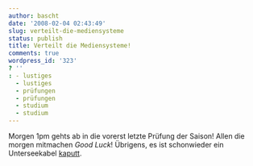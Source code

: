 ```yaml
---
author: bascht
date: '2008-02-04 02:43:49'
slug: verteilt-die-mediensysteme
status: publish
title: Verteilt die Mediensysteme!
comments: true
wordpress_id: '323'
? ''
: - lustiges
  - lustiges
  - prüfungen
  - prüfungen
  - studium
  - studium
---
```


Morgen 1pm gehts ab in die vorerst letzte Prüfung der Saison! Allen
die morgen mitmachen *Good Luck*! Übrigens, es ist schonwieder ein
Unterseekabel
[kaputt](http://afp.google.com/article/ALeqM5i03tUdyj8wf2Xa9P4trWEjqAJdyQ).


